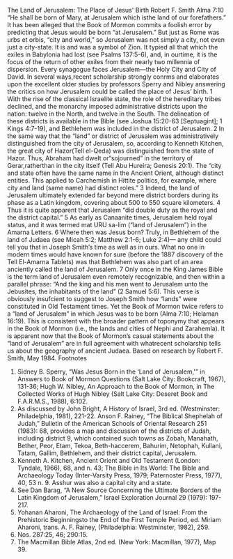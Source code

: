 The Land of Jerusalem:
The Place of Jesus' Birth
Robert F. Smith
Alma 7:10 “He shall be born of Mary, at Jerusalem which isthe land of our forefathers.”
It has been alleged that the Book of Mormon commits a foolish error by predicting that Jesus would be born “at
Jerusalem.” But just as Rome was urbs et orbis, “city and world,” so Jerusalem was not simply a city, not even just a
city-state. It is and was a symbol of Zion. It typied all that which the exiles in Babylonia had lost (see Psalms
137:5-6), and, in ourtime, it is the focus of the return of other exiles from their nearly two millennia of dispersion.
Every synagogue faces Jerusalem—the Holy City and City of David. In several ways,recent scholarship strongly
conrms and elaborates upon the excellent older studies by professors Sperry and Nibley answering the critics on
how Jerusalem could be called the place of Jesus’ birth.
1
With the rise of the classical Israelite state, the role of the hereditary tribes declined, and the monarchy imposed
administrative districts upon the nation: twelve in the North, and twelve in the South. The delineation of these
districts is available in the Bible (see Joshua 15:20-63 [Septuagint]; 1 Kings 4:7-19), and Bethlehem was included
in the district of Jerusalem.
2
In the same way that the “land” or district of Jerusalem was administratively distinguished from the city of
Jerusalem, so, according to Kenneth Kitchen, the great city of Hazor(Tell el-Qeda) was distinguished from the
state of Hazor. Thus, Abraham had dwelt or“sojourned” in the territory of Gerar,ratherthan in the city itself (Tell
Abu Hureira; Genesis 20:1). The “city and state often have the same name in the Ancient Orient, although distinct
entities. This applied to Carchemish in Hittite politics, for example, where city and land (same name) had distinct
roles.”
3 Indeed, the land of Jerusalem ultimately extended far beyond mere district borders during its phase as a
Latin kingdom, covering about 500 to 550 square kilometers.
4
Thus it is quite apparent that Jerusalem “did double duty as the royal and the district capital.”
5 As early as
Canaanite times, Jerusalem held royal status, and it was termed mat URU sa-lim (“land of Jerusalem”) in the
Amarna Letters.
6
Where then was Jesus born? Truly, in Bethlehem of the land of Judaea (see Micah 5:2; Matthew 2:1-6; Luke 2:4)—
any child could tell you that in Joseph Smith’s time as well as in ours. What no one in modern times would have
known for sure (before the 1887 discovery of the Tell El-Amarna Tablets) was that Bethlehem was also part of an
area anciently called the land of Jerusalem.
7
Only once in the King James Bible is the term land of Jerusalem even remotely recognizable, and then within a
parallel phrase: “And the king and his men went to Jerusalem unto the Jebusites, the inhabitants of the land” (2
Samuel 5:6). This verse is obviously insufcient to suggest to Joseph Smith how “lands” were constituted in Old
Testament times. Yet the Book of Mormon twice refers to a “land of Jerusalem” in which Jesus was to be born
(Alma 7:10; Helaman 16:19). This is consistent with the broader pattern of toponymy that appears in the Book of
Mormon (i.e., the lands and cities of Nephi and Zarahemla).
It is apparent now that the Book of Mormon’s casual statements about the “land of Jerusalem” are in full
agreement with whatrecent scholarship tells us about the geography of ancient Judaea.
Based on research by Robert F. Smith, May 1984.
Footnotes
1. Sidney B. Sperry, “Was Jesus Born in the ‘Land of Jerusalem,'” in Answers to Book of Mormon Questions
(Salt Lake City: Bookcraft, 1967), 131-36; Hugh W. Nibley, An Approach to the Book of Mormon, in The
Collected Works of Hugh Nibley (Salt Lake City: Deseret Book and F.A.R.M.S., 1988), 6:102.
2. As discussed by John Bright, A History of Israel, 3rd ed. (Westminster: Philadelphia, 1981), 221-22.
Anson F. Rainey, “The Biblical Shephelah of Judah,” Bulletin of the American Schools of Oriental Research 251
(1983): 68, provides a map and discussion of the districts of Judah, including district 9, which contained
such towns as Zobah, Manahath, Bether, Peor, Etam, Tekoa, Beth-haccerem, Bahurim, Netophah, Kullani,
Tatam, Gallim, Bethlehem, and their district capital, Jerusalem.
3. Kenneth A. Kitchen, Ancient Orient and Old Testament (London: Tyndale, 1966), 68, and n. 43; The Bible in
Its World: The Bible and Archaeology Today (Inter-Varsity Press, 1979; Paternoster Press, 1977), 40, 53 n. 9.
Asshur was also a capital city and a state.
4. See Dan Barag, “A New Source Concerning the Ultimate Borders of the Latin Kingdom of Jerusalem,”
Israel Exploration Journal 29 (1979): 197-217.
5. Yohanan Aharoni, The Archaeology of the Land of Israel: From the Prehistoric Beginningsto the End of the
First Temple Period, ed. Miriam Aharoni, trans. A. F. Rainey, (Philadelphia: Westminster, 1982), 259.
6. Nos. 287:25, 46; 290:15.
7. The Macmillan Bible Atlas, 2nd ed. (New York: Macmillan, 1977), Map 39.